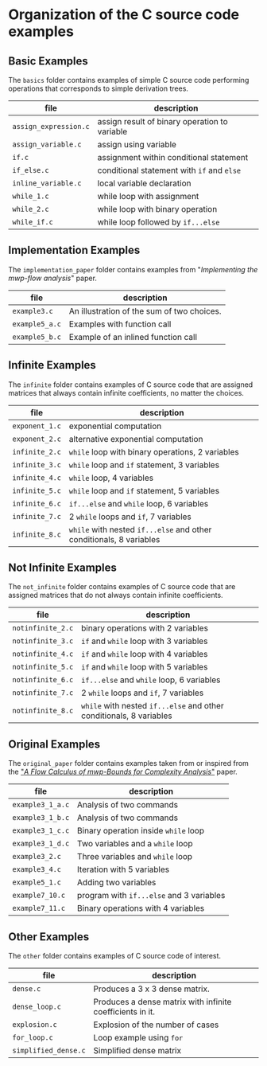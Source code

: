 # Organization of the C source code examples

<!-- To reword, but that's the idea. -->

<!--start-->

## Basic Examples

The `basics` folder contains examples of simple C source code performing operations that corresponds to simple derivation trees.

| file | description |
| --- | --- |
`assign_expression.c` | assign result of binary operation to variable
`assign_variable.c` | assign using variable
`if.c` | assignment within conditional statement
`if_else.c` | conditional statement with `if` and `else`
`inline_variable.c` | local variable declaration
`while_1.c` | while loop with assignment
`while_2.c` | while loop with binary operation
`while_if.c` | while loop followed by `if...else`

## Implementation Examples

The `implementation_paper` folder contains examples from "_Implementing the mwp-flow analysis_" paper. <!-- TODO: add link -->

| file | description |
| --- | --- |
`example3.c` | An illustration of the sum of two choices.
`example5_a.c` | Examples with function call
`example5_b.c` | Example of an inlined function call


## Infinite Examples

The `infinite` folder contains examples of C source code that are assigned matrices that always contain infinite coefficients, no matter the choices.

| file | description |
| --- | --- |
`exponent_1.c` | exponential computation
`exponent_2.c` | alternative exponential computation
`infinite_2.c` | `while` loop with binary operations, 2 variables
`infinite_3.c` | `while` loop and `if` statement, 3 variables
`infinite_4.c` | `while` loop, 4 variables
`infinite_5.c` | `while` loop and `if` statement, 5 variables
`infinite_6.c` | `if...else` and `while` loop, 6 variables
`infinite_7.c` | 2 `while` loops and `if`, 7 variables
`infinite_8.c` | `while` with nested `if...else` and other conditionals, 8 variables

## Not Infinite Examples

The `not_infinite` folder contains examples of C source code that are assigned matrices that do not always contain infinite coefficients.

| file | description |
| --- | --- |
`notinfinite_2.c` | binary operations with 2 variables
`notinfinite_3.c` | `if` and `while` loop with 3 variables
`notinfinite_4.c` | `if` and `while` loop with 4 variables
`notinfinite_5.c` | `if` and `while` loop with 5 variables
`notinfinite_6.c` | `if...else` and `while` loop, 6 variables
`notinfinite_7.c` | 2 `while` loops and `if`, 7 variables
`notinfinite_8.c` | `while` with nested `if...else` and other conditionals, 8 variables

## Original Examples

The `original_paper` folder contains examples taken from or inspired from the ["_A Flow Calculus of mwp-Bounds for Complexity Analysis_"](https://doi.org/10.1145/1555746.1555752) paper.

| file | description |
| --- | --- |
`example3_1_a.c` | Analysis of two commands
`example3_1_b.c` | Analysis of two commands
`example3_1_c.c` | Binary operation inside `while` loop 
`example3_1_d.c` | Two variables and a `while` loop
`example3_2.c`  | Three variables and `while` loop
`example3_4.c` |  Iteration with 5 variables
`example5_1.c` | Adding two variables
`example7_10.c` | program with `if...else` and 3 variables
`example7_11.c` | Binary operations with 4 variables


## Other Examples

The `other` folder contains examples of C source code of interest.

| file | description |
| --- | --- |
`dense.c` | Produces a 3 x 3 dense matrix.
`dense_loop.c` | Produces a dense matrix with infinite coefficients in it.
`explosion.c` | Explosion of the number of cases
`for_loop.c` | Loop example using `for`
`simplified_dense.c` | Simplified dense matrix <!-- how is this different? -->

<!--end-->